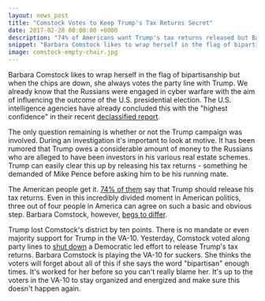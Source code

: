 ```yaml
---
layout: news_post
title: "Comstock Votes to Keep Trump's Tax Returns Secret"
date: 2017-02-28 00:00:00 +0000
description: "74% of Americans want Trump's tax returns released but Barbara Comstock knows better."
snippet: "Barbara Comstock likes to wrap herself in the flag of bipartisanship but when the chips are down, she always votes the party line with Trump. This time it was voting to keep Trump's tax returns secret."
image: comstock-empty-chair.jpg
---
```

Barbara Comstock likes to wrap herself in the flag of bipartisanship but when the chips are down, she always votes the party line with Trump. We already know that the Russians were engaged in cyber warfare with the aim of influencing the outcome of the U.S. presidential election. The U.S. intelligence agencies have already concluded this with the "highest confidence" in their recent [declassified report](https://www.washingtonpost.com/world/national-security/intelligence-chiefs-expected-in-new-york-to-brief-trump-on-russian-hacking/2017/01/06/5f591416-d41a-11e6-9cb0-54ab630851e8_story.html?utm_term=.d62db61053d0&wpisrc=al_alert-COMBO-politics%252Bnation).

The only question remaining is whether or not the Trump campaign was involved. During an investigation it's important to look at motive. It has been rumored that Trump owes a considerable amount of money to the Russians who are alleged to have been investors in his various real estate schemes. Trump can easily clear this up by releasing his tax returns - something he demanded of Mike Pence before asking him to be his running mate.

The American people get it. [74% of them](http://www.langerresearch.com/wp-content/uploads/1185a1TrumpandTransparency.pdf) say that Trump should release his tax returns. Even in this incredibly divided moment in American politics, three out of four people in America can agree on such a basic and obvious step. Barbara Comstock, however, [begs to differ](http://clerk.house.gov/evs/2017/roll101.xml).

Trump lost Comstock's district by ten points. There is no mandate or even majority support for Trump in the VA-10. Yesterday, Comstock voted along party lines to [shut down](http://www.huffingtonpost.com/entry/trump-tax-returns-release_us_58b54393e4b0a8a9b785cf56?) a Democratic led effort to release Trump's tax returns. Barbara Comstock is playing the VA-10 for suckers. She thinks the voters will forget about all of this if she says the word "bipartisan" enough times. It's worked for her before so you can't really blame her. It's up to the voters in the VA-10 to stay organized and energized and make sure this doesn't happen again.
